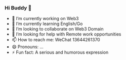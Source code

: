 ### Hi Buddy 👋 ###
- 🔭 I’m currently working on Web3
- 🌱 I’m currently learning English/Go
- 👯 I’m looking to collaborate on Web3 Domain
- 🤔 I’m looking for help with Remote work opportunities
- 📫 How to reach me: WeChat 13644261370
- 😄 Pronouns: ...
- ⚡ Fun fact: A serious and humorous expression
<!--
**li-xiangyun/li-xiangyun** is a ✨ _special_ ✨ repository because its `README.md` (this file) appears on your GitHub profile.

Here are some ideas to get you started:


-->


